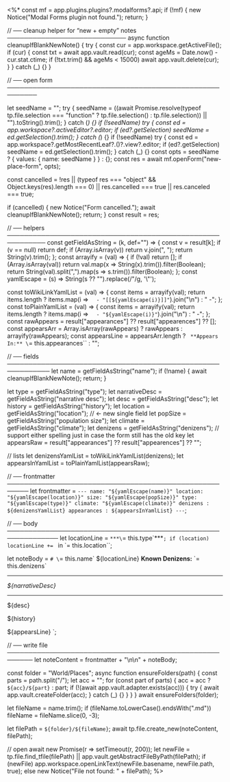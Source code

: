 <%*
const mf = app.plugins.plugins?.modalforms?.api;
if (!mf) { new Notice("Modal Forms plugin not found."); return; }

// ── cleanup helper for “new + empty” notes ────────────────────────────
async function cleanupIfBlankNewNote() {
  try {
    const cur = app.workspace.getActiveFile();
    if (cur) {
      const txt = await app.vault.read(cur);
      const ageMs = Date.now() - cur.stat.ctime;
      if (!txt.trim() && ageMs < 15000) await app.vault.delete(cur);
    }
  } catch (_) {}
}

// ── open form ─────────────────────────────────────────────────────────

let seedName = "";
try { seedName = ((await Promise.resolve(typeof tp.file.selection === "function" ? tp.file.selection() : tp.file.selection)) || "").toString().trim(); } catch (_) {}
if (!seedName) try { const ed = app.workspace?.activeEditor?.editor; if (ed?.getSelection) seedName = ed.getSelection().trim(); } catch (_) {}
if (!seedName) try { const ed = app.workspace?.getMostRecentLeaf?.()?.view?.editor; if (ed?.getSelection) seedName = ed.getSelection().trim(); } catch (_) {}
const opts = seedName ? { values: { name: seedName } } : {};
const res = await mf.openForm("new-place-form", opts);


const cancelled =
  !res ||
  (typeof res === "object" && Object.keys(res).length === 0) ||
  res.cancelled === true || res.canceled === true;

if (cancelled) { new Notice("Form cancelled."); await cleanupIfBlankNewNote(); return; }
const result = res;

// ── helpers ───────────────────────────────────────────────────────────
const getFieldAsString = (k, def="") => {
  const v = result[k];
  if (v == null) return def;
  if (Array.isArray(v)) return v.join(", ");
  return String(v).trim();
};
const arrayify = (val) => {
  if (!val) return [];
  if (Array.isArray(val)) return val.map(x => String(x).trim()).filter(Boolean);
  return String(val).split(",").map(s => s.trim()).filter(Boolean);
};
const yamlEscape = (s) => String(s ?? "").replace(/"/g, '\\"');

const toWikiLinkYamlList = (val) => {
  const items = arrayify(val);
  return items.length ? items.map(i => `  - "[[${yamlEscape(i)}]]"`).join("\n") : "  -";
};
const toPlainYamlList = (val) => {
  const items = arrayify(val);
  return items.length ? items.map(i => `  - "${yamlEscape(i)}"`).join("\n") : "  -";
};
const rawAppears  = result["appearances"] ?? result["appearences"] ?? [];
const appearsArr  = Array.isArray(rawAppears) ? rawAppears : arrayify(rawAppears);
const appearsLine = appearsArr.length ? `
**Appears In:** \`= this.appearances\`` : "";

// ── fields ────────────────────────────────────────────────────────────
let name = getFieldAsString("name");
if (!name) { await cleanupIfBlankNewNote(); return; }

let type          = getFieldAsString("type");
let narrativeDesc = getFieldAsString("narrative desc");
let desc          = getFieldAsString("desc");
let history       = getFieldAsString("history");
let location      = getFieldAsString("location");          // <- new single field
let popSize       = getFieldAsString("population size");
let climate       = getFieldAsString("climate");
let denizens      = getFieldAsString("denizens");
// support either spelling just in case the form still has the old key
let appearsRaw    = result["appearances"] ?? result["appearences"] ?? "";

// lists
let denizensYamlList  = toWikiLinkYamlList(denizens);
let appearsInYamlList = toPlainYamlList(appearsRaw);

// ── frontmatter ───────────────────────────────────────────────────────
let frontmatter = `---
name: "${yamlEscape(name)}"
location: "${yamlEscape(location)}"
size: "${yamlEscape(popSize)}"
type: "${yamlEscape(type)}"
climate: "${yamlEscape(climate)}"
denizens :
${denizensYamlList}
appearances :
${appearsInYamlList}
---`;

// ── body ──────────────────────────────────────────────────────────────
let locationLine = `***\`= this.type\`***`;
if (location) locationLine += ` in \`= this.location\``;

let noteBody = `# \`= this.name\`
${locationLine}
**Known Denizens:** \`= this.denizens\`

---
_${narrativeDesc}_

---
${desc}

${history}

${appearsLine}
`;

// ── write file ────────────────────────────────────────────────────────
let noteContent = frontmatter + "\n\n" + noteBody;

const folder = "World/Places";
async function ensureFolders(path) {
  const parts = path.split("/");
  let acc = "";
  for (const part of parts) {
    acc = acc ? `${acc}/${part}` : part;
    if (!(await app.vault.adapter.exists(acc))) {
      try { await app.vault.createFolder(acc); } catch (_) {}
    }
  }
}
await ensureFolders(folder);

let fileName = name.trim();
if (fileName.toLowerCase().endsWith(".md")) fileName = fileName.slice(0, -3);

let filePath = `${folder}/${fileName}`;
await tp.file.create_new(noteContent, filePath);

// open
await new Promise(r => setTimeout(r, 200));
let newFile = tp.file.find_tfile(filePath) || app.vault.getAbstractFileByPath(filePath);
if (newFile) app.workspace.openLinkText(newFile.basename, newFile.path, true);
else new Notice("File not found: " + filePath);
%>
